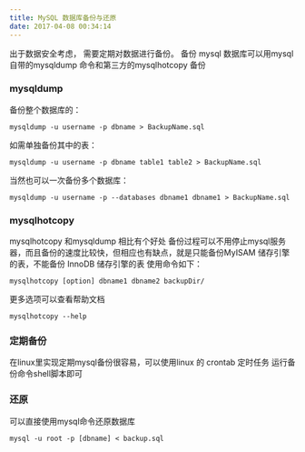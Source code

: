 ```yaml
---
title: MySQL 数据库备份与还原
date: 2017-04-08 00:34:14
---
```


出于数据安全考虑， 需要定期对数据进行备份。
备份 mysql 数据库可以用mysql自带的mysqldump 命令和第三方的mysqlhotcopy 备份

### mysqldump
备份整个数据库的：
```
mysqldump -u username -p dbname > BackupName.sql
```

如需单独备份其中的表：
```
mysqldump -u username -p dbname table1 table2 > BackupName.sql
```

当然也可以一次备份多个数据库：
```
mysqldump -u username -p --databases dbname1 dbname1 > BackupName.sql
```

### mysqlhotcopy
mysqlhotcopy 和mysqldump 相比有个好处 备份过程可以不用停止mysql服务器，而且备份的速度比较快，但相应也有缺点，就是只能备份MyISAM 储存引擎的表，不能备份 InnoDB 储存引擎的表
使用命令如下：
```
mysqlhotcopy [option] dbname1 dbname2 backupDir/
```
更多选项可以查看帮助文档
```
mysqlhotcopy --help
```

### 定期备份
在linux里实现定期mysql备份很容易，可以使用linux 的 crontab 定时任务 运行备份命令shell脚本即可



### 还原
可以直接使用mysql命令还原数据库
```
mysql -u root -p [dbname] < backup.sql
```


